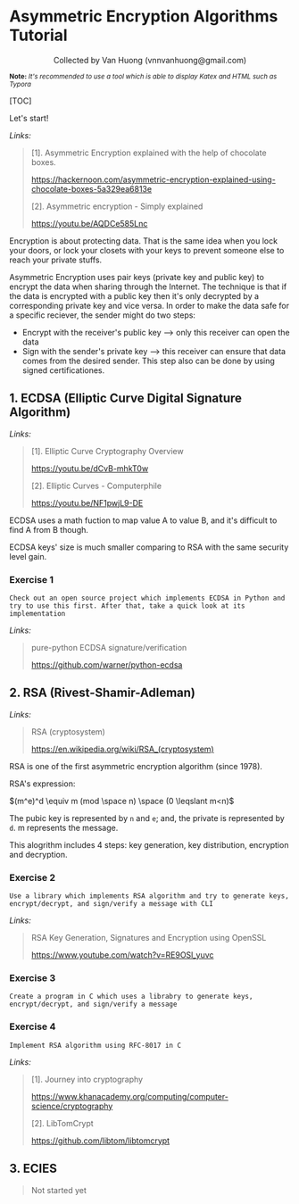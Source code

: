 #    Asymmetric Encryption Algorithms Tutorial

<center>Collected by Van Huong (vnnvanhuong@gmail.com)</center>

<small>**Note:** *It's recommended to use a tool which is able to display Katex and HTML such as Typora*</small>

[TOC]

Let's start!

*Links:*

> [1]. Asymmetric Encryption explained with the help of chocolate boxes.
>
> https://hackernoon.com/asymmetric-encryption-explained-using-chocolate-boxes-5a329ea6813e 
>
> [2]. Asymmetric encryption - Simply explained
>
> https://youtu.be/AQDCe585Lnc

Encryption is about protecting data. That is the same idea when you lock your doors, or lock your closets with your keys to prevent someone else to reach your private stuffs.

Asymmetric Encryption uses pair keys (private key and public key) to encrypt the data when sharing through the Internet. The technique is that if the data is encrypted with a public key then it's only decrypted by a corresponding private key and vice versa. In order to make the data safe for a specific reciever, the sender might do two steps:

- Encrypt with the receiver's public key —> only this receiver can open the data
- Sign with the sender's private key —> this receiver can ensure that data comes from the desired sender. This step also can be done by using signed certificationes.

## 1. ECDSA (Elliptic Curve Digital Signature Algorithm)

*Links:*

>  [1]. Elliptic Curve Cryptography Overview
>
> https://youtu.be/dCvB-mhkT0w
>
> [2]. Elliptic Curves - Computerphile
>
> https://youtu.be/NF1pwjL9-DE

ECDSA uses a math fuction to map value A to value B, and it's difficult to find A from B though.

ECDSA keys' size is much smaller comparing to RSA with the same security level gain.

### Exercise 1

```
Check out an open source project which implements ECDSA in Python and try to use this first. After that, take a quick look at its implementation
```

*Links:*

> pure-python ECDSA signature/verification
>
> <https://github.com/warner/python-ecdsa>



## 2. RSA (Rivest-Shamir-Adleman)

*Links:*

> RSA (cryptosystem)
>
> https://en.wikipedia.org/wiki/RSA_(cryptosystem)

RSA is one of the first asymmetric encryption algorithm (since 1978).

RSA's expression:

$(m^e)^d \equiv m (mod \space n) \space  (0 \leqslant m<n)​$

The pubic key is represented by `n` and `e`; and, the private is represented by `d`. m represents the message. 

This alogrithm includes 4 steps: key generation, key distribution, encryption and decryption.

### Exercise 2

```
Use a library which implements RSA algorithm and try to generate keys, encrypt/decrypt, and sign/verify a message with CLI
```

*Links:*

> RSA Key Generation, Signatures and Encryption using OpenSSL
>
> https://www.youtube.com/watch?v=RE9OSl_yuvc



### Exercise 3

```
Create a program in C which uses a librabry to generate keys, encrypt/decrypt, and sign/verify a message
```



### Exercise 4

```
Implement RSA algorithm using RFC-8017 in C
```

*Links:*

>  [1]. Journey into cryptography
>
> https://www.khanacademy.org/computing/computer-science/cryptography
>
> [2]. LibTomCrypt
>
> https://github.com/libtom/libtomcrypt



## 3. ECIES

> Not started yet